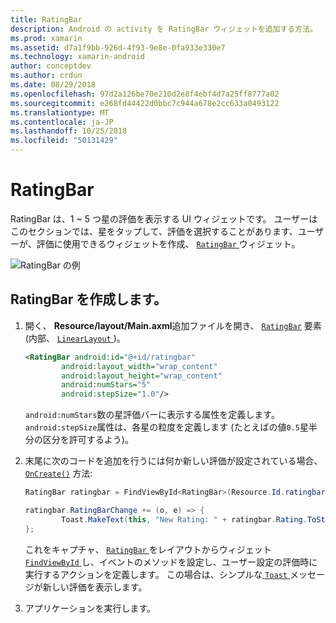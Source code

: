 ```yaml
---
title: RatingBar
description: Android の activity を RatingBar ウィジェットを追加する方法。
ms.prod: xamarin
ms.assetid: d7a1f9bb-926d-4f93-9e8e-0fa933e330e7
ms.technology: xamarin-android
author: conceptdev
ms.author: crdun
ms.date: 08/29/2018
ms.openlocfilehash: 97d2a126be70e210d2e8f4ebf4d7a25ff8777a02
ms.sourcegitcommit: e268fd44422d0bbc7c944a678e2cc633a0493122
ms.translationtype: MT
ms.contentlocale: ja-JP
ms.lasthandoff: 10/25/2018
ms.locfileid: "50131429"
---
```

# <a name="ratingbar"></a>RatingBar

RatingBar は、1 ~ 5 つ星の評価を表示する UI ウィジェットです。 ユーザーはこのセクションでは、星をタップして、評価を選択することがあります、ユーザーが、評価に使用できるウィジェットを作成、 [ `RatingBar` ](https://developer.xamarin.com/api/type/Android.Widget.RatingBar/)ウィジェット。

![RatingBar の例](ratingbar-images/01-ratingbar.png)


## <a name="creating-a-ratingbar"></a>RatingBar を作成します。

1. 開く、 **Resource/layout/Main.axml**追加ファイルを開き、 [`RatingBar`](https://developer.xamarin.com/api/type/Android.Widget.RatingBar/)
   要素 (内部、 [ `LinearLayout` ](https://developer.xamarin.com/api/type/Android.Widget.LinearLayout/))。

    ```xml
    <RatingBar android:id="@+id/ratingbar"
            android:layout_width="wrap_content"
            android:layout_height="wrap_content"
            android:numStars="5"
            android:stepSize="1.0"/>
    ```
   `android:numStars`数の星評価バーに表示する属性を定義します。 `android:stepSize`属性は、各星の粒度を定義します (たとえばの値`0.5`星半分の区分を許可するよう)。

2. 末尾に次のコードを追加を行うには何か新しい評価が設定されている場合、 [`OnCreate()`](https://developer.xamarin.com/api/member/Android.App.Activity.OnCreate/p/Android.OS.Bundle/Android.OS.PersistableBundle)
   方法:

    ```csharp
    RatingBar ratingbar = FindViewById<RatingBar>(Resource.Id.ratingbar);

    ratingbar.RatingBarChange += (o, e) => {
            Toast.MakeText(this, "New Rating: " + ratingbar.Rating.ToString (), ToastLength.Short).Show ();
    };
    ```

    これをキャプチャ、 [ `RatingBar` ](https://developer.xamarin.com/api/type/Android.Widget.RatingBar/)をレイアウトからウィジェット[ `FindViewById` ](https://developer.xamarin.com/api/member/Android.App.Activity.FindViewById/)し、イベントのメソッドを設定し、ユーザー設定の評価時に実行するアクションを定義します。 この場合は、シンプルな[ `Toast` ](https://developer.xamarin.com/api/type/Android.Widget.Toast/)メッセージが新しい評価を表示します。

3.  アプリケーションを実行します。

